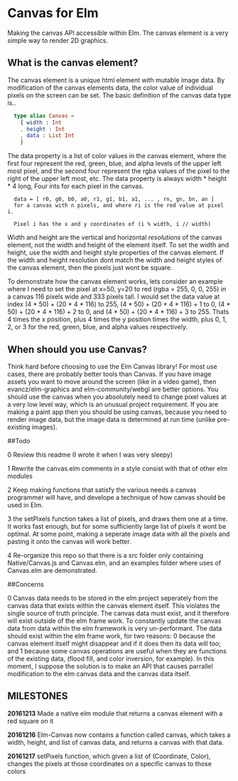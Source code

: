 # Canvas for Elm

Making the canvas API accessible within Elm. The canvas element is a very simple way to render 2D graphics.

## What is the canvas element?

The canvas element is a unique html element with mutable image data. By modification of the canvas elements data, the color value of individual pixels on the screen can be set. The basic definition of the canvas data type is..

``` Elm
  type alias Canvas =
    { width : Int
    , height : Int
    , data : List Int
    }
```

The data property is a list of color values in the canvas element, where the first four represent the red, green, blue, and alpha levels of the upper left most pixel, and the second four represent the rgba values of the pixel to the right of the upper left most, etc. The data property is always width * height * 4 long, Four ints for each pixel in the canvas.

```
  data = [ r0, g0, b0, a0, r1, g1, b1, a1, ... , rn, gn, bn, an ]
  for a canvas with n pixels, and where ri is the red value at pixel i. 
  
  Pixel i has the x and y coordinates of (i % width, i // width)
```

Width and height are the vertical and horizontal _resolutions_ of the canvas element, not the width and height of the element itself. To set the width and height, use the width and height style properties of the canvas element. If the width and height resolution dont match the width and height styles of the canvas element, then the pixels just wont be square.

To demonstrate how the canvas element works, lets consider an example where I need to set the pixel at x=50, y=20 to red (rgba = 255, 0, 0, 255) in a canvas 116 pixels wide and 333 pixels tall. I would set the data value at index (4 * 50) + (20 * 4 * 116) to 255, (4 * 50) + (20 * 4 * 116) + 1 to 0, (4 * 50) + (20 * 4 * 116) + 2 to 0, and (4 * 50) + (20 * 4 * 116) + 3 to 255. Thats 4 times the x position, plus 4 times the y position times the width, plus 0, 1, 2, or 3 for the red, green, blue, and alpha values respectively.

## When should you use Canvas?

Think hard before choosing to use the Elm Canvas library! For most use cases, there are probably better tools than Canvas. If you have image assets you want to move around the screen (like in a video game), then evancz/elm-graphics and elm-community/webgl are better options. You should use the canvas when you absolutely need to change pixel values at a very low level way, which is an unusual project requirement. If you are making a paint app then you should be using canvas, because you need to render image data, but the image data is determined at run time (unlike pre-existing images).

##Todo

0 Review this readme (I wrote it when I was very sleepy)

1 Rewrite the canvas.elm comments in a style consist with that of other elm modules

2 Keep making functions that satisfy the various needs a canvas programmer will have, and develope a technique of how canvas should be used in Elm.

3 the setPixels function takes a list of pixels, and draws them one at a time. It works fast enough, but for some sufficiently large list of pixels it wont be optimal. At some point, making a seperate image data with all the pixels and pasting it onto the canvas will work better.

4 Re-organize this repo so that there is a src folder only containing Native/Canvas.js and Canvas.elm, and an examples folder where uses of Canvas.elm are demonstrated.

##Concerns

0 Canvas data needs to be stored in the elm project seperately from the canvas data that exists within the canvas element itself. This violates the single source of truth principle. The canvas data must exist, and it therefore will exist outside of the elm frame work. To constantly update the canvas data from data within the elm framework is very un-performant. The data should exist within the elm frame work, for two reasons: 0 because the canvas element itself might disappear and if it does then its data will too; and 1 because some canvas operations are useful when they are functions of the existing data, (flood fill, and color inversion, for example). In this moment, I suppose the solution is to make an API that causes parrallel modification to the elm canvas data and the canvas data itself.


## MILESTONES
**20161213** Made a native elm module that returns a canvas element with a red square on it

**20161216** Elm-Canvas now contains a function called canvas, which takes a width, height, and list of canvas data, and returns a canvas with that data. 

**20161217** setPixels function, which given a list of (Coordinate, Color), changes the pixels at those coordinates on a specific canvas to those colors
